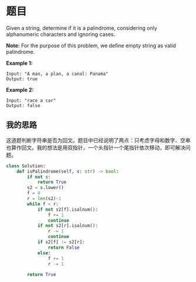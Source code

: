 # 题目

Given a string, determine if it is a palindrome, considering only alphanumeric characters and ignoring cases.

**Note:** For the purpose of this problem, we define empty string as valid palindrome.

**Example 1:**

```
Input: "A man, a plan, a canal: Panama"
Output: true
```

**Example 2:**

```
Input: "race a car"
Output: false
```

## 我的思路

这道题判断字符串是否为回文。题目中已经说明了两点：只考虑字母和数字、空串也算作回文。我的想法是用双指针，一个头指针一个尾指针依次移动，即可解决问题。

```python
class Solution:
    def isPalindrome(self, s: str) -> bool:
        if not s:
            return True
        s2 = s.lower()
        f = 0
        r = len(s2)-1
        while f < r:
            if not s2[f].isalnum():
                f += 1
                continue
            if not s2[r].isalnum():
                r -= 1
                continue
            if s2[f] != s2[r]:
                return False
            else:
                f += 1
                r -= 1
                
        return True
```

